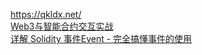 https://qkldx.net/    
[Web3与智能合约交互实战](https://learnblockchain.cn/2018/04/15/web3-html/)     
[详解 Solidity 事件Event - 完全搞懂事件的使用](https://www.cnblogs.com/tinyxiong/p/9045274.html)     
